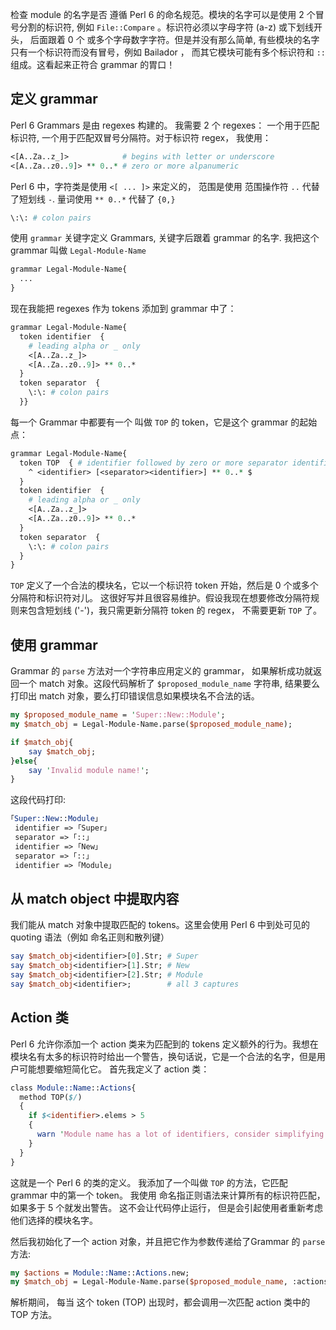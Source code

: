 

检查 module 的名字是否 遵循 Perl 6 的命名规范。模块的名字可以是使用 2 个冒号分割的标识符, 例如  `File::Compare` 。标识符必须以字母字符 (a-z) 或下划线开头， 后面跟着 0 个 或多个字母数字字符。但是并没有那么简单, 有些模块的名字只有一个标识符而没有冒号，例如  Bailador ， 而其它模块可能有多个标识符和 `::` 组成。这看起来正符合 grammar 的胃口！

## 定义 grammar

   Perl 6 Grammars 是由 regexes 构建的。 我需要 2 个 regexes： 一个用于匹配标识符, 一个用于匹配双冒号分隔符。对于标识符 regex， 我使用：

``` perl
<[A..Za..z_]>            # begins with letter or underscore
<[A..Za..z0..9]> ** 0..* # zero or more alpanumeric
```

   Perl 6 中，字符类是使用  `<[ ... ]>` 来定义的， 范围是使用 范围操作符 `..` 代替了短划线 `-`.  量词使用 `** 0..*` 代替了 `{0,}`

``` perl
\:\: # colon pairs
```

   使用 `grammar` 关键字定义 Grammars, 关键字后跟着 grammar 的名字. 我把这个 grammar 叫做 `Legal-Module-Name`

``` perl
grammar Legal-Module-Name{
  ...
}
```

 现在我能把 regexes 作为 tokens 添加到 grammar 中了：

``` perl
grammar Legal-Module-Name{
  token identifier  {
    # leading alpha or _ only
    <[A..Za..z_]>
    <[A..Za..z0..9]> ** 0..*
  } 
  token separator  {
    \:\: # colon pairs
  }}
```

每一个 Grammar 中都要有一个 叫做 `TOP` 的 token，它是这个 grammar 的起始点：

``` perl
grammar Legal-Module-Name{
  token TOP  { # identifier followed by zero or more separator identifier pairs
    ^ <identifier> [<separator><identifier>] ** 0..* $  
  }
  token identifier  {
    # leading alpha or _ only
    <[A..Za..z_]>
    <[A..Za..z0..9]> ** 0..*
  } 
  token separator  {
    \:\: # colon pairs
  }
}
```

`TOP` 定义了一个合法的模块名，它以一个标识符 token 开始，然后是 0 个或多个 分隔符和标识符对儿。 这很好写并且很容易维护。假设我现在想要修改分隔符规则来包含短划线 ('-')，我只需更新分隔符 token 的 regex， 不需要更新 `TOP` 了。

## 使用 grammar

Grammar 的 `parse` 方法对一个字符串应用定义的 grammar， 如果解析成功就返回一个 match 对象。这段代码解析了 `$proposed_module_name` 字符串, 结果要么打印出 match 对象，要么打印错误信息如果模块名不合法的话。

``` perl
my $proposed_module_name = 'Super::New::Module';
my $match_obj = Legal-Module-Name.parse($proposed_module_name);

if $match_obj{
    say $match_obj;
}else{
    say 'Invalid module name!';
}
```

这段代码打印:

``` perl
｢Super::New::Module｣
 identifier => ｢Super｣
 separator => ｢::｣
 identifier => ｢New｣
 separator => ｢::｣
 identifier => ｢Module｣
```

## 从 match object 中提取内容

我们能从 match 对象中提取匹配的 tokens。这里会使用 Perl 6 中到处可见的 quoting 语法（例如 命名正则和散列键）

``` perl
say $match_obj<identifier>[0].Str; # Super
say $match_obj<identifier>[1].Str; # New
say $match_obj<identifier>[2].Str; # Module
say $match_obj<identifier>;        # all 3 captures
```

## Action 类

Perl 6 允许你添加一个 action 类来为匹配到的 tokens 定义额外的行为。我想在模块名有太多的标识符时给出一个警告，换句话说，它是一个合法的名字，但是用户可能想要缩短简化它。 首先我定义了 action 类：

``` perl
class Module::Name::Actions{
  method TOP($/)
  {
    if $<identifier>.elems > 5
    {
      warn 'Module name has a lot of identifiers, consider simplifying the name';
    }
  }
}
```

这就是一个 Perl 6 的类的定义。 我添加了一个叫做 `TOP` 的方法，它匹配 grammar 中的第一个 token。 我使用 命名指正则语法来计算所有的标识符匹配，如果多于 5 个就发出警告。 这不会让代码停止运行， 但是会引起使用者重新考虑他们选择的模块名字。

然后我初始化了一个 action 对象，并且把它作为参数传递给了Grammar 的 `parse` 方法:

``` perl
my $actions = Module::Name::Actions.new; 
my $match_obj = Legal-Module-Name.parse($proposed_module_name, :actions($actions));
```

解析期间， 每当 这个 token (TOP) 出现时，都会调用一次匹配 action 类中的 TOP 方法。
